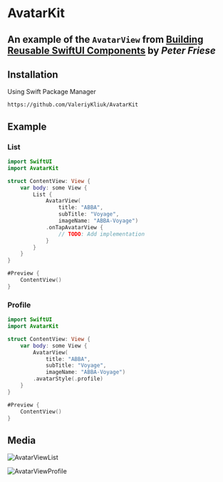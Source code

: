 # AvatarKit

## An example of the `AvatarView` from [Building Reusable SwiftUI Components](https://www.youtube.com/watch?v=YjSxPxT5V40) by _Peter Friese_

## Installation

Using Swift Package Manager

```
https://github.com/ValeriyKliuk/AvatarKit
```

## Example

### List

```swift
import SwiftUI
import AvatarKit

struct ContentView: View {
    var body: some View {
        List {
            AvatarView(
                title: "ABBA",
                subTitle: "Voyage",
                imageName: "ABBA-Voyage")
            .onTapAvatarView {
                // TODO: Add implementation
            }
        }
    }
}

#Preview {
    ContentView()
}
```

### Profile

```swift
import SwiftUI
import AvatarKit

struct ContentView: View {
    var body: some View {
        AvatarView(
            title: "ABBA",
            subTitle: "Voyage",
            imageName: "ABBA-Voyage")
        .avatarStyle(.profile)
    }
}

#Preview {
    ContentView()
}
```

## Media

![AvatarViewList](https://github.com/ValeriyKliuk/AvatarKit/assets/750868/68209b19-8079-4d85-9efe-37167c6833f1)

![AvatarViewProfile](https://github.com/ValeriyKliuk/AvatarKit/assets/750868/755a4437-4107-4657-9504-7e6999415e87)
